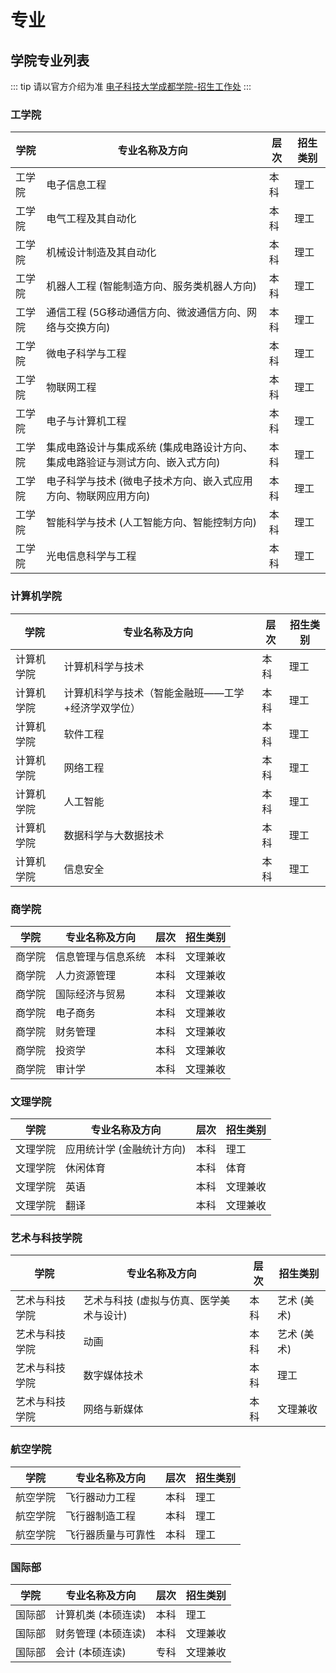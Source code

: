 # 专业

## 学院专业列表

::: tip 请以官方介绍为准
[电子科技大学成都学院-招生工作处](https://www.cduestc.cn/zhaoshengchu/init_3160100/listzhao1sheng1zhuan1ye43160124)
:::

### 工学院

| 学院 | 专业名称及方向 | 层次 | 招生类别 |
| ---- | -------------- | ---- | -------- |
| 工学院 | 电子信息工程 | 本科 | 理工 |
| 工学院 | 电气工程及其自动化 | 本科 | 理工 |
| 工学院 | 机械设计制造及其自动化 | 本科 | 理工 |
| 工学院 | 机器人工程 (智能制造方向、服务类机器人方向) | 本科 | 理工 |
| 工学院 | 通信工程 (5G移动通信方向、微波通信方向、网络与交换方向) | 本科 | 理工 |
| 工学院 | 微电子科学与工程 | 本科 | 理工 |
| 工学院 | 物联网工程 | 本科 | 理工 |
| 工学院 | 电子与计算机工程 | 本科 | 理工 |
| 工学院 | 集成电路设计与集成系统 (集成电路设计方向、集成电路验证与测试方向、嵌入式方向) | 本科 | 理工 |
| 工学院 | 电子科学与技术 (微电子技术方向、嵌入式应用方向、物联网应用方向) | 本科 | 理工 |
| 工学院 | 智能科学与技术 (人工智能方向、智能控制方向) | 本科 | 理工 |
| 工学院 | 光电信息科学与工程 | 本科 | 理工 |

### 计算机学院

| 学院 | 专业名称及方向 | 层次 | 招生类别 |
| ---- | -------------- | ---- | -------- |
| 计算机学院 | 计算机科学与技术 | 本科 | 理工 |
| 计算机学院 | 计算机科学与技术（智能金融班——工学+经济学双学位） | 本科 | 理工 |
| 计算机学院 | 软件工程 | 本科 | 理工 |
| 计算机学院 | 网络工程 | 本科 | 理工 |
| 计算机学院 | 人工智能 | 本科 | 理工 |
| 计算机学院 | 数据科学与大数据技术 | 本科 | 理工 |
| 计算机学院 | 信息安全 | 本科 | 理工 |

### 商学院

| 学院 | 专业名称及方向 | 层次 | 招生类别 |
| ---- | -------------- | ---- | -------- |
| 商学院 | 信息管理与信息系统 | 本科 | 文理兼收 |
| 商学院 | 人力资源管理 | 本科 | 文理兼收 |
| 商学院 | 国际经济与贸易 | 本科 | 文理兼收 |
| 商学院 | 电子商务 | 本科 | 文理兼收 |
| 商学院 | 财务管理 | 本科 | 文理兼收 |
| 商学院 | 投资学 | 本科 | 文理兼收 |
| 商学院 | 审计学 | 本科 | 文理兼收 |

### 文理学院

| 学院 | 专业名称及方向 | 层次 | 招生类别 |
| ---- | -------------- | ---- | -------- |
| 文理学院 | 应用统计学 (金融统计方向) | 本科 | 理工 |
| 文理学院 | 休闲体育 | 本科 | 体育 |
| 文理学院 | 英语 | 本科 | 文理兼收 |
| 文理学院 | 翻译 | 本科 | 文理兼收 |

### 艺术与科技学院

| 学院 | 专业名称及方向 | 层次 | 招生类别 |
| ---- | -------------- | ---- | -------- |
| 艺术与科技学院 | 艺术与科技 (虚拟与仿真、医学美术与设计) | 本科 | 艺术 (美术) |
| 艺术与科技学院 | 动画 | 本科 | 艺术 (美术) |
| 艺术与科技学院 | 数字媒体技术 | 本科 | 理工 |
| 艺术与科技学院 | 网络与新媒体 | 本科 | 文理兼收 |

### 航空学院

| 学院 | 专业名称及方向 | 层次 | 招生类别 |
| ---- | -------------- | ---- | -------- |
| 航空学院 | 飞行器动力工程 | 本科 | 理工 |
| 航空学院 | 飞行器制造工程 | 本科 | 理工 |
| 航空学院 | 飞行器质量与可靠性 | 本科 | 理工 |

### 国际部

| 学院 | 专业名称及方向 | 层次 | 招生类别 |
| ---- | -------------- | ---- | -------- |
| 国际部 | 计算机类 (本硕连读) | 本科 | 理工 |
| 国际部 | 财务管理 (本硕连读) | 本科 | 文理兼收 |
| 国际部 | 会计 (本硕连读) | 专科 | 文理兼收 |
